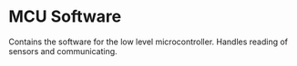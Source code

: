 # MCU Software

Contains the software for the low level microcontroller. Handles reading of sensors and communicating.
